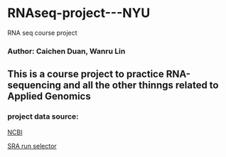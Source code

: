 # RNAseq-project---NYU
RNA seq course project

### Author: Caichen Duan, Wanru Lin

## This is a course project to practice RNA-sequencing and all the other thinngs related to Applied Genomics

### project data source:
[NCBI](https://www.ncbi.nlm.nih.gov/geo/query/acc.cgi?acc=GSE147507)

[SRA run selector](https://www.ncbi.nlm.nih.gov/Traces/study/?acc=PRJNA615032&o=acc_s%3Aa)

